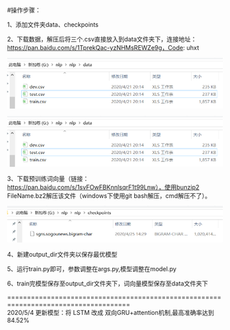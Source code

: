 #操作步骤：

1、添加文件夹data、checkpoints  

2、下载数据，解压后将三个.csv直接放入到data文件夹下，连接地址：https://pan.baidu.com/s/1TprekQac-yzNHMsREWZe9g，Code: uhxt 


![data/](readme_images/0.png)  

![data](https://github.com/YourPeer/classification-nlp/blob/master/readme_images/0.png)  


3、下载预训练词向量（链接：https://pan.baidu.com/s/1svFOwFBKnnlsqrF1t99Lnw），使用bunzip2 FileName.bz2解压该文件（windows下使用git bash解压，cmd解压不了）。  

![checkpoints](https://github.com/YourPeer/classification-nlp/blob/master/readme_images/1.png)  

4、新建output_dir文件夹以保存最优模型  

5、运行train.py即可，参数调整在args.py,模型调整在model.py  

6、train完模型保存至output_dir文件夹下，词向量模型保存至data文件夹下  

=====================================================================================  
2020/5/4 更新模型：将 LSTM 改成 双向GRU+attention机制,最高准确率达到84.52%